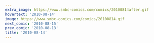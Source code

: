 ```yaml
---
extra_image: https://www.smbc-comics.com/comics/20100814after.gif
hovertext: '2010-08-14'
image: https://www.smbc-comics.com/comics/20100814.gif
next_comic: '2010-08-15'
prev_comic: '2010-08-13'
title: '2010-08-14'
---
```


